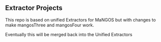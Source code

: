 ## Extractor Projects

This repo is based on unified Extractors for MaNGOS but with changes to make mangosThree and mangosFour work.

Eventually this will be merged back into the Unified Extractors